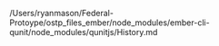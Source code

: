 /Users/ryanmason/Federal-Protoype/ostp_files_ember/node_modules/ember-cli-qunit/node_modules/qunitjs/History.md